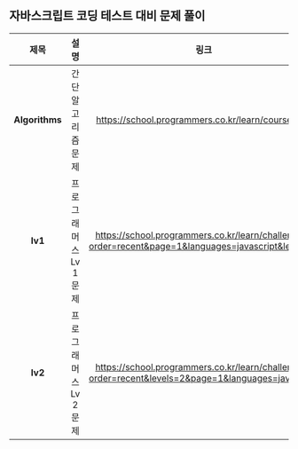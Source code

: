 ## 자바스크립트 코딩 테스트 대비 문제 풀이

|제목|설명|링크|
|:---:|:------------------------:|:---:|
|**Algorithms**|간단 알고리즘 문제|https://school.programmers.co.kr/learn/courses/18|
|**lv1**|프로그래머스 Lv 1 문제|https://school.programmers.co.kr/learn/challenges?order=recent&page=1&languages=javascript&levels=1|
|**lv2**|프로그래머스 Lv 2 문제|https://school.programmers.co.kr/learn/challenges?order=recent&levels=2&page=1&languages=javascript|
